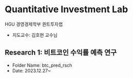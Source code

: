 # Quantitative Investment Lab
 HGU 경영경제학부 퀀트투자랩
 - 지도교수: 김호현 교수님

## Research 1: 비트코인 수익률 예측 연구
- Folder Name: btc_pred_rsch
- Date: 2023.12.27~
